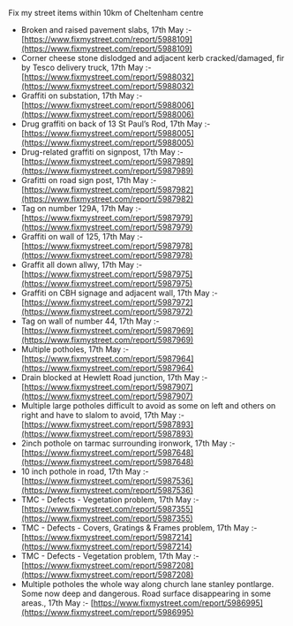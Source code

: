 Fix my street items within 10km of Cheltenham centre

<!-- fix_marker starts -->

- Broken and raised pavement slabs, 17th May :- [https://www.fixmystreet.com/report/5988109](https://www.fixmystreet.com/report/5988109)
- Corner cheese stone dislodged and adjacent kerb cracked/damaged, fir by Tesco delivery truck, 17th May :- [https://www.fixmystreet.com/report/5988032](https://www.fixmystreet.com/report/5988032)
- Graffiti on substation, 17th May :- [https://www.fixmystreet.com/report/5988006](https://www.fixmystreet.com/report/5988006)
- Drug graffiti on back of 13 St Paul’s Rod, 17th May :- [https://www.fixmystreet.com/report/5988005](https://www.fixmystreet.com/report/5988005)
- Drug-related graffiti on signpost, 17th May :- [https://www.fixmystreet.com/report/5987989](https://www.fixmystreet.com/report/5987989)
- Grafitti on road sign post, 17th May :- [https://www.fixmystreet.com/report/5987982](https://www.fixmystreet.com/report/5987982)
- Tag on number 129A, 17th May :- [https://www.fixmystreet.com/report/5987979](https://www.fixmystreet.com/report/5987979)
- Graffiti on wall of 125, 17th May :- [https://www.fixmystreet.com/report/5987978](https://www.fixmystreet.com/report/5987978)
- Graffit all down allwy, 17th May :- [https://www.fixmystreet.com/report/5987975](https://www.fixmystreet.com/report/5987975)
- Graffiti on CBH signage and adjacent wall, 17th May :- [https://www.fixmystreet.com/report/5987972](https://www.fixmystreet.com/report/5987972)
- Tag on wall of number 44, 17th May :- [https://www.fixmystreet.com/report/5987969](https://www.fixmystreet.com/report/5987969)
- Multiple potholes, 17th May :- [https://www.fixmystreet.com/report/5987964](https://www.fixmystreet.com/report/5987964)
- Drain blocked at Hewlett Road junction, 17th May :- [https://www.fixmystreet.com/report/5987907](https://www.fixmystreet.com/report/5987907)
- Multiple large potholes difficult to avoid as some on left and others on right and have to slalom to avoid, 17th May :- [https://www.fixmystreet.com/report/5987893](https://www.fixmystreet.com/report/5987893)
- 2inch pothole on tarmac surrounding ironwork, 17th May :- [https://www.fixmystreet.com/report/5987648](https://www.fixmystreet.com/report/5987648)
- 10 inch pothole in road, 17th May :- [https://www.fixmystreet.com/report/5987536](https://www.fixmystreet.com/report/5987536)
- TMC - Defects - Vegetation problem, 17th May :- [https://www.fixmystreet.com/report/5987355](https://www.fixmystreet.com/report/5987355)
- TMC - Defects - Covers, Gratings & Frames problem, 17th May :- [https://www.fixmystreet.com/report/5987214](https://www.fixmystreet.com/report/5987214)
- TMC - Defects - Vegetation problem, 17th May :- [https://www.fixmystreet.com/report/5987208](https://www.fixmystreet.com/report/5987208)
- Multiple potholes the whole way along church lane stanley pontlarge. Some now deep and dangerous. Road surface disappearing in some areas., 17th May :- [https://www.fixmystreet.com/report/5986995](https://www.fixmystreet.com/report/5986995)

<!-- fix_marker ends -->